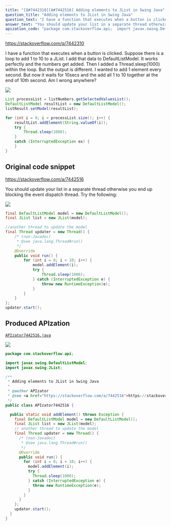 ```yaml
---
title: "[Q#7442310][A#7442516] Adding elements to JList in Swing Java"
question_title: "Adding elements to JList in Swing Java"
question_text: "I have a function that executes when a button is clicked. Suppose there is a loop to add 1 to 10 to a JList. I add that data to DefaultListModel. It works perfectly and the numbers get added. Then I added a Thread.sleep(1000) within the loop. But the output is different. I wanted to add 1 element every second. But now it waits for 10secs and the add all 1 to 10 together at the end of 10th second. Am I wrong anywhere?"
answer_text: "You should update your list in a separate thread otherwise you end up blocking the event dispatch thread. Try the following:"
apization_code: "package com.stackoverflow.api;  import javax.swing.DefaultListModel; import javax.swing.JList;  /**  * Adding elements to JList in Swing Java  *  * @author APIzator  * @see <a href=\"https://stackoverflow.com/a/7442516\">https://stackoverflow.com/a/7442516</a>  */ public class APIzator7442516 {    public static void addElement() throws Exception {     final DefaultListModel model = new DefaultListModel();     final JList list = new JList(model);     // another thread to update the model     final Thread updater = new Thread() {       /* (non-Javadoc)        * @see java.lang.Thread#run()        */       @Override       public void run() {         for (int i = 0; i < 10; i++) {           model.addElement(i);           try {             Thread.sleep(1000);           } catch (InterruptedException e) {             throw new RuntimeException(e);           }         }       }     };     updater.start();   } }"
---
```


https://stackoverflow.com/q/7442310

I have a function that executes when a button is clicked. Suppose there is a loop to add 1 to 10 to a JList. I add that data to DefaultListModel. It works perfectly and the numbers get added. Then I added a Thread.sleep(1000) within the loop. But the output is different. I wanted to add 1 element every second. But now it waits for 10secs and the add all 1 to 10 together at the end of 10th second. Am I wrong anywhere?


<div class="code-logo"><img src="/stackoverflow.png" /></div>

```java
List processList = listNumbers.getSelectedValuesList();
DefaultListModel resultList = new DefaultListModel();
listResult.setModel(resultList);

for (int i = 0; i < processList.size(); i++) {
    resultList.addElement(String.valueOf(i));
    try {
        Thread.sleep(1000);
    }
    catch (InterruptedException ex) {
    }
}
```


## Original code snippet

https://stackoverflow.com/a/7442516

You should update your list in a separate thread otherwise you end up blocking the event dispatch thread.
Try the following:

<div class="code-logo"><img src="/stackoverflow.png" /></div>

```java
final DefaultListModel model = new DefaultListModel();
final JList list = new JList(model);

//another thread to update the model
final Thread updater = new Thread() {
    /* (non-Javadoc)
     * @see java.lang.Thread#run()
     */
    @Override
    public void run() {
        for (int i = 0; i < 10; i++) {
            model.addElement(i);
            try {
                Thread.sleep(1000);
            } catch (InterruptedException e) {
                throw new RuntimeException(e);
            }
        }
    }
};
updater.start();
```

## Produced APIzation

[`APIzator7442516.java`](https://github.com/pasqualesalza/apization-temp-data/raw/master/search/APIzator7442516.java)

<div class="code-logo"><img src="/apizator.png" /></div>

```java
package com.stackoverflow.api;

import javax.swing.DefaultListModel;
import javax.swing.JList;

/**
 * Adding elements to JList in Swing Java
 *
 * @author APIzator
 * @see <a href="https://stackoverflow.com/a/7442516">https://stackoverflow.com/a/7442516</a>
 */
public class APIzator7442516 {

  public static void addElement() throws Exception {
    final DefaultListModel model = new DefaultListModel();
    final JList list = new JList(model);
    // another thread to update the model
    final Thread updater = new Thread() {
      /* (non-Javadoc)
       * @see java.lang.Thread#run()
       */
      @Override
      public void run() {
        for (int i = 0; i < 10; i++) {
          model.addElement(i);
          try {
            Thread.sleep(1000);
          } catch (InterruptedException e) {
            throw new RuntimeException(e);
          }
        }
      }
    };
    updater.start();
  }
}

```